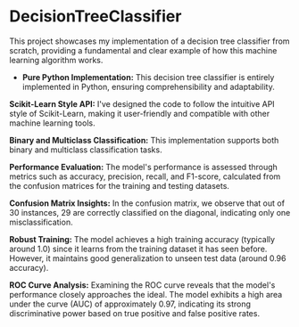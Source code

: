 # DecisionTreeClassifier
This project showcases my implementation of a decision tree classifier from scratch, providing a fundamental and clear example of how this machine learning algorithm works.

* **Pure Python Implementation:** This decision tree classifier is entirely implemented in Python, ensuring comprehensibility and adaptability.

**Scikit-Learn Style API:** I've designed the code to follow the intuitive API style of Scikit-Learn, making it user-friendly and compatible with other machine learning tools.

**Binary and Multiclass Classification:** This implementation supports both binary and multiclass classification tasks.

**Performance Evaluation:** The model's performance is assessed through metrics such as accuracy, precision, recall, and F1-score, calculated from the confusion matrices for the training and testing datasets.

**Confusion Matrix Insights:** In the confusion matrix, we observe that out of 30 instances, 29 are correctly classified on the diagonal, indicating only one misclassification.

**Robust Training:** The model achieves a high training accuracy (typically around 1.0) since it learns from the training dataset it has seen before. However, it maintains good generalization to unseen test data (around 0.96 accuracy).

**ROC Curve Analysis:** Examining the ROC curve reveals that the model's performance closely approaches the ideal. The model exhibits a high area under the curve (AUC) of approximately 0.97, indicating its strong discriminative power based on true positive and false positive rates.
